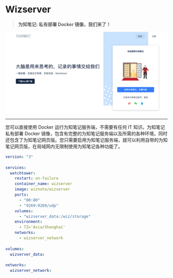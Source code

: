 # Wizserver

> **为知笔记: 私有部署 Docker 镜像，我们来了！**

![Wizserver](../../images/composes/linux-wiz-service.png)

---

您可以直接使用 Docker 运行为知笔记服务端，不需要有任何 IT 知识。为知笔记私有部署 Docker 镜像，包含有完整的为知笔记服务端以及所需的各种环境，同时还包含了为知笔记网页版。您只需要启用为知笔记服务端，就可以利用自带的为知笔记网页版，在局域网内无限制使用为知笔记各种功能了。

```yaml
version: "3"

services:
  watchtower:
    restart: on-failure
    container_name: wizserver
    image: wiznote/wizserver
    ports:
      - "80:80"
      - "9269:9269/udp"
    volumes:
      - "wizserver_data:/wiz/storage"
    environment:
      - TZ='Asia/Shanghai'
    networks:
      - wizserver_network

volumes:
  wizserver_data:

networks:
  wizserver_network:
```
